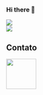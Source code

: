 ### Hi there 👋

<div>
<img src ="https://github-readme-stats.vercel.app/api?username=joao1224&show_icons=true&theme=radical">
</div>

<div>
<img src = "https://github-readme-stats.vercel.app/api/top-langs/?username=joao1224&layout=compact">
</div>

## Contato
<div>
<a href="https://www.linkedin.com/in/jo%C3%A3o-ant%C3%B4nio-59467123a/">
    <img height = "80em" src ="https://cdn.jsdelivr.net/gh/devicons/devicon/icons/linkedin/linkedin-original.svg">
    </a>
</div>
